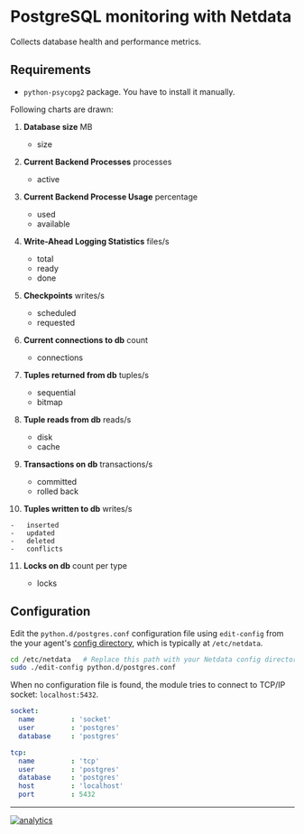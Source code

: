 <!--
title: "PostgreSQL monitoring with Netdata"
custom_edit_url: https://github.com/netdata/netdata/edit/master/collectors/python.d.plugin/postgres/README.md
sidebar_label: "PostgreSQL"
-->

# PostgreSQL monitoring with Netdata

Collects database health and performance metrics.

## Requirements

-   `python-psycopg2` package. You have to install it manually.

Following charts are drawn:

1.  **Database size** MB

    -   size

2.  **Current Backend Processes** processes

    -   active

3.  **Current Backend Processe Usage** percentage

    -   used
    -   available

4.  **Write-Ahead Logging Statistics** files/s

    -   total
    -   ready
    -   done

5.  **Checkpoints** writes/s

    -   scheduled
    -   requested

6.  **Current connections to db** count

    -   connections

7.  **Tuples returned from db** tuples/s

    -   sequential
    -   bitmap

8.  **Tuple reads from db** reads/s

    -   disk
    -   cache

9.  **Transactions on db** transactions/s

    -   committed
    -   rolled back

10.  **Tuples written to db** writes/s

    -   inserted
    -   updated
    -   deleted
    -   conflicts

11. **Locks on db** count per type

    -   locks

## Configuration

Edit the `python.d/postgres.conf` configuration file using `edit-config` from the your agent's [config
directory](/docs/step-by-step/step-04.md#find-your-netdataconf-file), which is typically at `/etc/netdata`.

```bash
cd /etc/netdata   # Replace this path with your Netdata config directory, if different
sudo ./edit-config python.d/postgres.conf
```

When no configuration file is found, the module tries to connect to TCP/IP socket: `localhost:5432`.

```yaml
socket:
  name         : 'socket'
  user         : 'postgres'
  database     : 'postgres'

tcp:
  name         : 'tcp'
  user         : 'postgres'
  database     : 'postgres'
  host         : 'localhost'
  port         : 5432
```

---

[![analytics](https://www.google-analytics.com/collect?v=1&aip=1&t=pageview&_s=1&ds=github&dr=https%3A%2F%2Fgithub.com%2Fnetdata%2Fnetdata&dl=https%3A%2F%2Fmy-netdata.io%2Fgithub%2Fcollectors%2Fpython.d.plugin%2Fpostgres%2FREADME&_u=MAC~&cid=5792dfd7-8dc4-476b-af31-da2fdb9f93d2&tid=UA-64295674-3)](<>)
